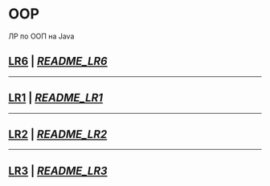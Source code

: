 # OOP
ЛР по ООП на Java

## [LR6](https://github.com/Egorrss/OOP/tree/main/LR6_Servlet) | _[README_LR6](https://github.com/Egorrss/OOP/blob/main/LR6_Servlet/README%20LR6%203sem.md)_
***
## [LR1](https://github.com/Egorrss/OOP/tree/main/LR1_about_us) | _[README_LR1](https://github.com/Egorrss/OOP/blob/main/LR1_about_us/README%20LR1.md)_
***
## [LR2](https://github.com/Egorrss/OOP/tree/main/LR2_Json) | _[README_LR2](https://github.com/Egorrss/OOP/blob/main/LR2_Json/README%20LR2.md)_
***
## [LR3](https://github.com/Egorrss/OOP/tree/main/LR3_Json_MVC) | _[README_LR3](https://github.com/Egorrss/OOP/blob/main/LR3_Json_MVC/README%20LR3.md)_
